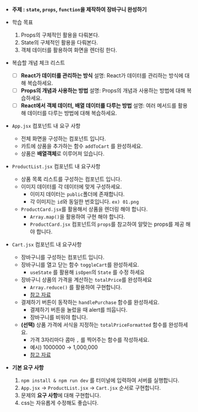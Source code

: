 - **주제 : `state`, `props`, `function`을 제작하여 장바구니 완성하기**
- 학습 목표
    1. Props의 구체적인 활용을 다뤄본다.
    2. State의 구체적인 활용을 다뤄본다.
    3. 객체 데이터를 활용하여 화면을 렌더링 한다.
    
- 복습할 개념 체크 리스트
    - [ ]  **React가 데이터를 관리하는 방식**
    설명: React가 데이터를 관리하는 방식에 대해 복습하세요.
    - [ ]  **Props의 개념과 사용하는 방법**
    설명: Props의 개념과 사용하는 방법에 대해 복습하세요.
    - [ ]  **React에서 객체 데이터, 배열 데이터를 다루는 방법**
    설명: 여러 메서드를 활용해 데이터를 다루는 방법에 대해 복습하세요.

- `App.jsx` 컴포넌트 내 요구 사항
    - 전체 화면을 구성하는 컴포넌트 입니다.
    - 카트에 상품을 추가하는 함수 `addToCart` 를 완성하세요.
    - 상품은 **배열객체**로 이루어져 있습니다.
    
- `ProductList.jsx` 컴포넌트 내 요구사항
    - 상품 목록 리스트를 구성하는 컴포넌트 입니다.
    - 이미지 데이터를 각 데이터에 맞게 구성하세요.
        - 이미지 데이터는 `public`폴더에 존재합니다.
        - 각 이미지는 `id`와 동일한 번호입니다. `ex) 01.png`
    - `ProductCard.jsx`를 활용해서 상품을 렌더링 해야 합니다.
        - `Array.map()`을 활용하여 구현 해야 합니다.
        - `ProductCard.jsx` 컴포넌트의 `props`를 참고하여 알맞는 props를 제공 해야 합니다.

- `Cart.jsx` 컴포넌트 내 요구사항
    - 장바구니를 구성하는 컴포넌트 입니다.
    - 장바구니를 열고 닫는 함수 `toggleCart`를 완성하세요.
        - `useState` 를 활용해 `isOpen`의 `State` 를 수정 하세요
    - 장바구니 상품의 가격을 계산하는 `totalPrice`를 완성하세요
        - `Array.reduce()` 를 활용하여 구현합니다.
        - [참고 자료](https://zzang9iu.tistory.com/61)
    - 결제하기 버튼이 동작하는 `handlePurchase` 함수를 완성하세요.
        - 결제하기 버튼을 눌렀을 때 alert를 띄웁니다.
        - 장바구니를 비워야 합니다.
    - **(선택)** 상품 가격에 서식을 지정하는 `totalPriceFormatted` 함수를 완성하세요.
        - 가격 3자리마다 콤마 `,` 를 찍어주는 함수를 작성하세요.
        - 예시) 1000000 → 1,000,000
        - [참고 자료](https://shape-coding.tistory.com/72)
        

- **기본 요구 사항**
    1. `npm install & npm run dev` 를 터미널에 입력하여 서버를 실행합니다. 
    2. `App.jsx` → `ProductList.jsx` → `Cart.jsx` 순서로 구현합니다.
    3. 문제의 **요구 사항**에 대해 구현합니다.
    4. css는 자유롭게 수정해도 좋습니다.
